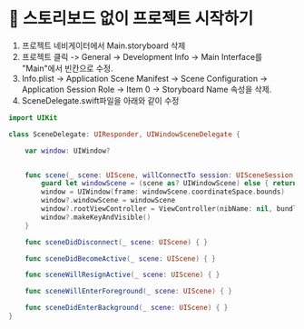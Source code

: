 # 🍎 스토리보드 없이 프로젝트 시작하기
1. 프로젝트 네비게이터에서 Main.storyboard 삭제
2. 프로젝트 클릭 -> General -> Development Info -> Main Interface를 "Main"에서 빈칸으로 수정.
3. Info.plist -> Application Scene Manifest -> Scene Configuration -> Application Session Role -> Item 0 -> Storyboard Name 속성을 삭제.
4. SceneDelegate.swift파일을 아래와 같이 수정
```swift
import UIKit

class SceneDelegate: UIResponder, UIWindowSceneDelegate {

    var window: UIWindow?


    func scene(_ scene: UIScene, willConnectTo session: UISceneSession, options connectionOptions: UIScene.ConnectionOptions) {
        guard let windowScene = (scene as? UIWindowScene) else { return }
        window = UIWindow(frame: windowScene.coordinateSpace.bounds)
        window?.windowScene = windowScene
        window?.rootViewController = ViewController(nibName: nil, bundle: nil) // 루트 뷰컨트롤러 생성
        window?.makeKeyAndVisible()
    }

    func sceneDidDisconnect(_ scene: UIScene) { }

    func sceneDidBecomeActive(_ scene: UIScene) { }

    func sceneWillResignActive(_ scene: UIScene) { }

    func sceneWillEnterForeground(_ scene: UIScene) { }

    func sceneDidEnterBackground(_ scene: UIScene) { }
}
```
